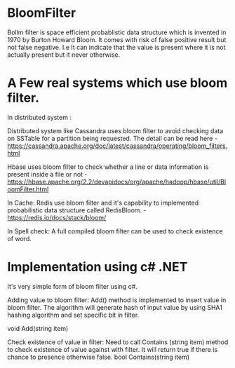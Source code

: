 # BloomFilter

Bollm filter is space efficient probablistic data structure which is invented in 1970 by Burton Howard Bloom. It comes with risk of false positive result but not false negative. 
I.e It can indicate that the value is present where it is not actually present but it never otherwise. 

# A Few real systems which use bloom filter.

In distributed system :

Distributed system like Cassandra uses bloom filter to avoid checking data on SSTable for a partition being requested. The detail can be read here - https://cassandra.apache.org/doc/latest/cassandra/operating/bloom_filters.html

Hbase uses bloom filter to check whether a line or data information is present inside a file or not - https://hbase.apache.org/2.2/devapidocs/org/apache/hadoop/hbase/util/BloomFilter.html

In Cache:
Redis use bloom filter and it's capability to implemented probabilistic data structure called RedisBloom. - https://redis.io/docs/stack/bloom/

In Spell check:
A full compiled bloom filter can be used to check existence of word. 

# Implementation using c# .NET 
It's very simple form of bloom filter using c#. 

Adding value to bloom filter:
Add() method is implemented to insert value in bloom filter. The algorithm will generate hash of input value by using SHA1 hashing algorithm and set specific bit in filter.  

void Add(string item)

Check existence of value in filter:
Need to call Contains (string item) method to check existence of value against with filter. It will return true if there is chance to presence otherwise false.
bool Contains(string item)
